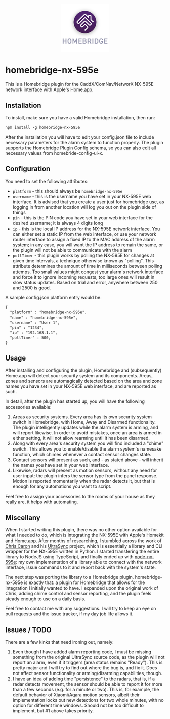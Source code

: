 
<p align="center">

<img src="https://github.com/homebridge/branding/raw/master/logos/homebridge-wordmark-logo-vertical.png" width="150">

</p>


# homebridge-nx-595e

This is a Homebridge plugin for the CaddX/ComNav/NetworX NX-595E network interface with Apple's Home.app.


## Installation

To install, make sure you have a valid Homebridge installation, then run:

```
npm install -g homebridge-nx-595e
```

After the installation you will have to edit your config.json file to include necessary parameters for the alarm system to function properly. The plugin supports the Homebridge Plugin Config schema, so you can also edit all necessary values from homebride-config-ui-x.

## Configuration

You need to set the following attributes:

* `platform` - this should always be `homebridge-nx-595e`
* `username` - this is the username you have set in your NX-595E web interface. It is advised that you create a user just for homebridge use, as logging in from another location will log you out on the plugin side of things
* `pin` - this is the PIN code you have set in your web interface for the desired username; it is always 4 digits long
* `ip` - this is the local IP address for the NX-595E network interface. You can either set a static IP from the web interface, or use your network router interface to assign a fixed IP to the MAC address of the alarm system; in any case, you will want the IP address to remain the same, or the plugin will not be able to communicate with the alarm
* `pollTimer` - this plugin works by polling the NX-595E for changes at given time intervals, a technique otherwise known as "polling". This attribute determines the amount of time in milliseconds between polling attemps. Too small values might congest your alarm's network interface and force it to ignore incoming requests, too large ones will result in slow status updates. Based on trial and error, anywhere between 250 and 2500 is good.

A sample config.json platform entry would be:
```
{
  "platform" : "homebridge-nx-595e",
  "name" : "homebridge-nx-595e",
  "username" : "User 1",
  "pin" : "1234",
  "ip" : "192.168.1.1",
  "pollTimer" : 500,
}
```

## Usage

After installing and configuring the plugin, Homebridge and (subsequently) Home.app will detect your security system and its components. Areas, zones and sensors are automagically detected based on the area and zone names you have set in your NX-595E web interface, and are reported as such.

In detail, after the plugin has started up, you will have the following accessories available:

1. Areas as security systems. Every area has its own security system switch in Homebridge, with Home, Away and Disarmed functionality. The plugin intelligently updates while the alarm system is arming, and will report likewise. In order to avoid mistakes, once an area is armed in either setting, it will not allow rearming until it has been disarmed.
2. Along with every area's security system you will find included a "chime" switch. This allows you to enable/disable the alarm system's namesake function, which chimes whenever a contact sensor changes state.
3. Contact sensors will present as such, and - as stated above - will inherit the names you have set in your web interface.
4. Likewise, radars will present as motion sensors, without any need for user input: the plugin infers the sensor type from the panel response. Motion is reported momentarily when the radar detects it, but that is enough for any automations you want to script.

Feel free to assign your accessories to the rooms of your house as they really are, it helps with automating.

## Miscellany

When I started writing this plugin, there was no other option available for what I needed to do, which is integrating the NX-595E with Apple's Homekit and Home.app. After months of researching, I stumbled across the work of [Chris Caron](https://github.com/caronc) and his [UltraSync](https://github.com/caronc/ultrasync) project, which is essentially a library and CLI wrapper for the NX-595E written in Python. I started transfering the entire library to NodeJS using TypeScript, and finally ended up with [node-nx-595e](https://github.com/flareman/node-nx-595e): my own implementation of a library able to connect with the network interface, issue commands to it and report back with the system's state.

The next step was porting the library to a Homebridge plugin. homebridge-nx-595e is exactly that: a plugin for Homebridge that allows for the integration I initially wanted to have. I expanded upon the original work of Chris, adding chime control and sensor reporting, and the plugin feels steady enough to use on a daily basis.

Feel free to contact me with any suggestions. I will try to keep an eye on pull requests and the issue tracker, if my day job life allows it.

## Issues / TODO
There are a few kinks that need ironing out, namely:

1. Even though I have added alarm reporting code, I must be missing something from the original UltraSync source code, as the plugin will not report an alarm, even if it triggers (area status remains "Ready"). This is pretty major and I will try to find out where the bug is, and fix it. Does not affect sensor functionality or arming/disarming capabilities, though.
2. I have an idea of adding time "persistence" to the radars, that is, if a radar detects movement, the sensor should be able to report it for more than a few seconds (e.g. for a minute or two). This is, for example, the default behavior of Xiaomi/Aqara motion sensors, albeit their implementation locks out new detections for two whole minutes, with no option for different time windows. Should not be too difficult to implement, but \#1 above takes priority.
